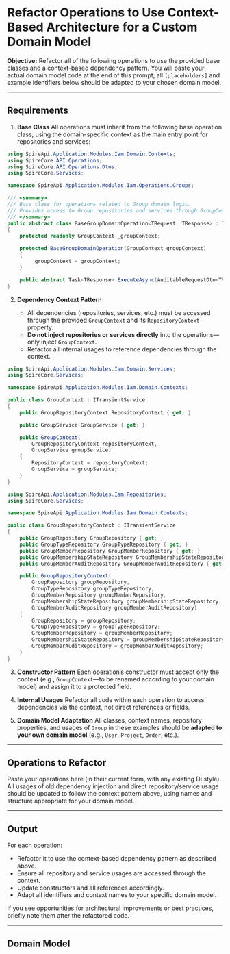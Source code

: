 ﻿# Refactor Operations to Use Context-Based Architecture for a Custom Domain Model

**Objective:**
Refactor all of the following operations to use the provided base classes and a context-based dependency pattern.
You will paste your actual domain model code at the end of this prompt; all `[placeholders]` and example identifiers below should be adapted to your chosen domain model.

---

## Requirements

1. **Base Class**
   All operations must inherit from the following base operation class, using the domain-specific context as the main entry point for repositories and services:

```csharp
using SpireApi.Application.Modules.Iam.Domain.Contexts;
using SpireCore.API.Operations;
using SpireCore.API.Operations.Dtos;
using SpireCore.Services;

namespace SpireApi.Application.Modules.Iam.Operations.Groups;

/// <summary>
/// Base class for operations related to Group domain logic.
/// Provides access to Group repositories and services through GroupContext.
/// </summary>
public abstract class BaseGroupDomainOperation<TRequest, TResponse> : IOperation<AuditableRequestDto<TRequest>, TResponse>, ITransientService
{
    protected readonly GroupContext _groupContext;

    protected BaseGroupDomainOperation(GroupContext groupContext)
    {
        _groupContext = groupContext;
    }

    public abstract Task<TResponse> ExecuteAsync(AuditableRequestDto<TRequest> request);
}
```

2. **Dependency Context Pattern**

   * All dependencies (repositories, services, etc.) must be accessed through the provided `GroupContext` and its `RepositoryContext` property.
   * **Do not inject repositories or services directly** into the operations—only inject `GroupContext`.
   * Refactor all internal usages to reference dependencies through the context.

```csharp
using SpireApi.Application.Modules.Iam.Domain.Services;
using SpireCore.Services;

namespace SpireApi.Application.Modules.Iam.Domain.Contexts;

public class GroupContext : ITransientService
{
    public GroupRepositoryContext RepositoryContext { get; }

    public GroupService GroupService { get; }

    public GroupContext(
        GroupRepositoryContext repositoryContext,
        GroupService groupService)
    {
        RepositoryContext = repositoryContext;
        GroupService = groupService;
    }
}
```

```csharp
using SpireApi.Application.Modules.Iam.Repositories;
using SpireCore.Services;

namespace SpireApi.Application.Modules.Iam.Domain.Contexts;

public class GroupRepositoryContext : ITransientService
{
    public GroupRepository GroupRepository { get; }
    public GroupTypeRepository GroupTypeRepository { get; }
    public GroupMemberRepository GroupMemberRepository { get; }
    public GroupMembershipStateRepository GroupMembershipStateRepository { get; }
    public GroupMemberAuditRepository GroupMemberAuditRepository { get; }

    public GroupRepositoryContext(
        GroupRepository groupRepository,
        GroupTypeRepository groupTypeRepository,
        GroupMemberRepository groupMemberRepository,
        GroupMembershipStateRepository groupMembershipStateRepository,
        GroupMemberAuditRepository groupMemberAuditRepository)
    {
        GroupRepository = groupRepository;
        GroupTypeRepository = groupTypeRepository;
        GroupMemberRepository = groupMemberRepository;
        GroupMembershipStateRepository = groupMembershipStateRepository;
        GroupMemberAuditRepository = groupMemberAuditRepository;
    }
}
```

3. **Constructor Pattern**
   Each operation’s constructor must accept only the context (e.g., `GroupContext`—to be renamed according to your domain model) and assign it to a protected field.

4. **Internal Usages**
   Refactor all code within each operation to access dependencies via the context, not direct references or fields.

5. **Domain Model Adaptation**
   All classes, context names, repository properties, and usages of `Group` in these examples should be **adapted to your own domain model** (e.g., `User`, `Project`, `Order`, etc.).

---

## Operations to Refactor

Paste your operations here (in their current form, with any existing DI style).
All usages of old dependency injection and direct repository/service usage should be updated to follow the context pattern above, using names and structure appropriate for your domain model.


---

## Output

For each operation:

* Refactor it to use the context-based dependency pattern as described above.
* Ensure all repository and service usages are accessed through the context.
* Update constructors and all references accordingly.
* Adapt all identifiers and context names to your specific domain model.

If you see opportunities for architectural improvements or best practices, briefly note them after the refactored code.

---

## Domain Model

